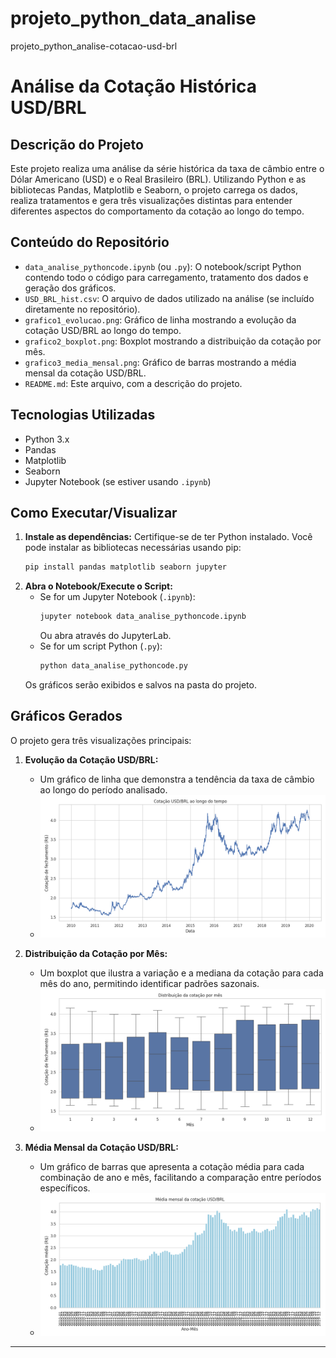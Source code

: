 # projeto_python_data_analise
projeto_python_analise-cotacao-usd-brl

# Análise da Cotação Histórica USD/BRL

## Descrição do Projeto

Este projeto realiza uma análise da série histórica da taxa de câmbio entre o Dólar Americano (USD) e o Real Brasileiro (BRL). Utilizando Python e as bibliotecas Pandas, Matplotlib e Seaborn, o projeto carrega os dados, realiza tratamentos e gera três visualizações distintas para entender diferentes aspectos do comportamento da cotação ao longo do tempo.

## Conteúdo do Repositório

* `data_analise_pythoncode.ipynb` (ou `.py`): O notebook/script Python contendo todo o código para carregamento, tratamento dos dados e geração dos gráficos.
* `USD_BRL_hist.csv`: O arquivo de dados utilizado na análise (se incluído diretamente no repositório).
* `grafico1_evolucao.png`: Gráfico de linha mostrando a evolução da cotação USD/BRL ao longo do tempo.
* `grafico2_boxplot.png`: Boxplot mostrando a distribuição da cotação por mês.
* `grafico3_media_mensal.png`: Gráfico de barras mostrando a média mensal da cotação USD/BRL.
* `README.md`: Este arquivo, com a descrição do projeto.

## Tecnologias Utilizadas

* Python 3.x
* Pandas
* Matplotlib
* Seaborn
* Jupyter Notebook (se estiver usando `.ipynb`)

## Como Executar/Visualizar

1.  **Instale as dependências:**
    Certifique-se de ter Python instalado. Você pode instalar as bibliotecas necessárias usando pip:
    ```bash
    pip install pandas matplotlib seaborn jupyter
    ```
2.  **Abra o Notebook/Execute o Script:**
    * Se for um Jupyter Notebook (`.ipynb`):
        ```bash
        jupyter notebook data_analise_pythoncode.ipynb
        ```
        Ou abra através do JupyterLab.
    * Se for um script Python (`.py`):
        ```bash
        python data_analise_pythoncode.py
        ```
    Os gráficos serão exibidos e salvos na pasta do projeto.

## Gráficos Gerados

O projeto gera três visualizações principais:

1.  **Evolução da Cotação USD/BRL:**
    * Um gráfico de linha que demonstra a tendência da taxa de câmbio ao longo do período analisado.
    * ![Evolução da Cotação](grafico1_evolucao.png)

2.  **Distribuição da Cotação por Mês:**
    * Um boxplot que ilustra a variação e a mediana da cotação para cada mês do ano, permitindo identificar padrões sazonais.
    * ![Boxplot Mensal](grafico2_boxplot.png)

3.  **Média Mensal da Cotação USD/BRL:**
    * Um gráfico de barras que apresenta a cotação média para cada combinação de ano e mês, facilitando a comparação entre períodos específicos.
    * ![Média Mensal](grafico3_media_mensal.png)

---
